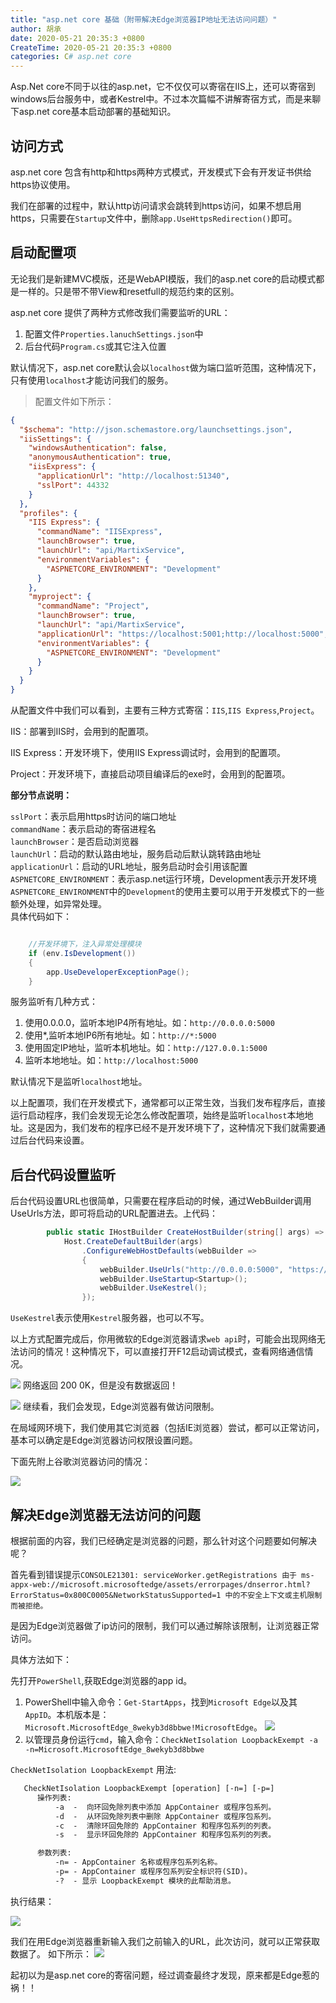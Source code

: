 ```yaml
---
title: "asp.net core 基础（附带解决Edge浏览器IP地址无法访问问题）"
author: 胡承
date: 2020-05-21 20:35:3 +0800
CreateTime: 2020-05-21 20:35:3 +0800
categories: C# asp.net core
---
```


Asp.Net core不同于以往的asp.net，它不仅仅可以寄宿在IIS上，还可以寄宿到windows后台服务中，或者Kestrel中。不过本次篇幅不讲解寄宿方式，而是来聊下asp.net core基本启动部署的基础知识。

<!-- more -->

## 访问方式

asp.net core 包含有http和https两种方式模式，开发模式下会有开发证书供给https协议使用。

我们在部署的过程中，默认http访问请求会跳转到https访问，如果不想启用https，只需要在`Startup`文件中，删除`app.UseHttpsRedirection()`即可。

## 启动配置项

无论我们是新建MVC模版，还是WebAPI模版，我们的asp.net core的启动模式都是一样的。只是带不带View和resetfull的规范约束的区别。

asp.net core 提供了两种方式修改我们需要监听的URL：
1. 配置文件`Properties.lanuchSettings.json`中
1. 后台代码`Program.cs`或其它注入位置

默认情况下，asp.net core默认会以`localhost`做为端口监听范围，这种情况下，只有使用`localhost`才能访问我们的服务。

> 配置文件如下所示：

```json
{
  "$schema": "http://json.schemastore.org/launchsettings.json",
  "iisSettings": {
    "windowsAuthentication": false,
    "anonymousAuthentication": true,
    "iisExpress": {
      "applicationUrl": "http://localhost:51340",
      "sslPort": 44332
    }
  },
  "profiles": {
    "IIS Express": {
      "commandName": "IISExpress",
      "launchBrowser": true,
      "launchUrl": "api/MartixService",
      "environmentVariables": {
        "ASPNETCORE_ENVIRONMENT": "Development"
      }
    },
    "myproject": {
      "commandName": "Project",
      "launchBrowser": true,
      "launchUrl": "api/MartixService",
      "applicationUrl": "https://localhost:5001;http://localhost:5000",
      "environmentVariables": {
        "ASPNETCORE_ENVIRONMENT": "Development"
      }
    }
  }
}
```

从配置文件中我们可以看到，主要有三种方式寄宿：`IIS`,`IIS Express`,`Project`。

IIS：部署到IIS时，会用到的配置项。

IIS Express：开发环境下，使用IIS Express调试时，会用到的配置项。

Project：开发环境下，直接启动项目编译后的exe时，会用到的配置项。

**部分节点说明：**

`sslPort`：表示启用https时访问的端口地址  
`commandName`：表示启动的寄宿进程名  
`launchBrowser`：是否启动浏览器  
`launchUrl`：启动的默认路由地址，服务启动后默认跳转路由地址  
`applicationUrl`：启动的URL地址，服务启动时会引用该配置  
`ASPNETCORE_ENVIRONMENT`：表示asp.net运行环境，Development表示开发环境
`ASPNETCORE_ENVIRONMENT`中的`Development`的使用主要可以用于开发模式下的一些额外处理，如异常处理。  
具体代码如下：
```cs

    //开发环境下，注入异常处理模块
    if (env.IsDevelopment())
    {
        app.UseDeveloperExceptionPage();
    }

```
服务监听有几种方式：

1. 使用0.0.0.0，监听本地IP4所有地址。如：`http://0.0.0.0:5000`
1. 使用*,监听本地IP6所有地址。如：`http://*:5000`
1. 使用固定IP地址，监听本机地址。如：`http://127.0.0.1:5000`
1. 监听本地地址。如：`http://localhost:5000`

默认情况下是监听`localhost`地址。

以上配置项，我们在开发模式下，通常都可以正常生效，当我们发布程序后，直接运行启动程序，我们会发现无论怎么修改配置项，始终是监听`localhost`本地地址。这是因为，我们发布的程序已经不是开发环境下了，这种情况下我们就需要通过后台代码来设置。

## 后台代码设置监听

后台代码设置URL也很简单，只需要在程序启动的时候，通过WebBuilder调用UseUrls方法，即可将启动的URL配置进去。上代码： 
```cs
        public static IHostBuilder CreateHostBuilder(string[] args) =>
            Host.CreateDefaultBuilder(args)
                .ConfigureWebHostDefaults(webBuilder =>
                {
                    webBuilder.UseUrls("http://0.0.0.0:5000", "https://0.0.0.0:5001");
                    webBuilder.UseStartup<Startup>();
                    webBuilder.UseKestrel();
                });
```
`UseKestrel`表示使用`Kestrel`服务器，也可以不写。

以上方式配置完成后，你用微软的Edge浏览器请求`web api`时，可能会出现网络无法访问的情况！这种情况下，可以直接打开F12启动调试模式，查看网络通信情况。

![](https://i.loli.net/2020/05/21/5Tud4z3JReANtkl.jpg)
网络返回 200 0K，但是没有数据返回！

![](https://i.loli.net/2020/05/21/7E8leX4BLnutxK1.jpg)
继续看，我们会发现，Edge浏览器有做访问限制。

在局域网环境下，我们使用其它浏览器（包括IE浏览器）尝试，都可以正常访问，基本可以确定是Edge浏览器访问权限设置问题。

下面先附上谷歌浏览器访问的情况：

![](https://i.loli.net/2020/05/21/wHnIo4RXKiWcMs2.jpg)

## 解决Edge浏览器无法访问的问题

根据前面的内容，我们已经确定是浏览器的问题，那么针对这个问题要如何解决呢？

首先看到错误提示`CONSOLE21301: serviceWorker.getRegistrations 由于 ms-appx-web://microsoft.microsoftedge/assets/errorpages/dnserror.html?ErrorStatus=0x800C0005&NetworkStatusSupported=1 中的不安全上下文或主机限制而被拒绝。`

是因为Edge浏览器做了ip访问的限制，我们可以通过解除该限制，让浏览器正常访问。

具体方法如下：

先打开`PowerShell`,获取Edge浏览器的app id。
1. PowerShell中输入命令：`Get-StartApps`，找到`Microsoft Edge`以及其`AppID`。本机版本是：`Microsoft.MicrosoftEdge_8wekyb3d8bbwe!MicrosoftEdge`。  ![](https://i.loli.net/2020/05/21/lmOI8JsP4edVjSw.jpg)
2. 以管理员身份运行`cmd`，输入命令：`CheckNetIsolation LoopbackExempt -a -n=Microsoft.MicrosoftEdge_8wekyb3d8bbwe`

`CheckNetIsolation LoopbackExempt` 用法:
```txt
   CheckNetIsolation LoopbackExempt [operation] [-n=] [-p=]
      操作列表:
          -a  -  向环回免除列表中添加 AppContainer 或程序包系列。
          -d  -  从环回免除列表中删除 AppContainer 或程序包系列。
          -c  -  清除环回免除的 AppContainer 和程序包系列的列表。
          -s  -  显示环回免除的 AppContainer 和程序包系列的列表。

      参数列表:
          -n= - AppContainer 名称或程序包系列名称。
          -p= - AppContainer 或程序包系列安全标识符(SID)。
          -?  - 显示 LoopbackExempt 模块的此帮助消息。
```
执行结果：

![](https://i.loli.net/2020/05/21/ZnFJ69XUdVSCW5y.jpg)

我们在用Edge浏览器重新输入我们之前输入的URL，此次访问，就可以正常获取数据了。
如下所示：
![](https://i.loli.net/2020/05/21/nxRyiYKLrczOvDV.jpg)

起初以为是asp.net core的寄宿问题，经过调查最终才发现，原来都是Edge惹的祸！！

